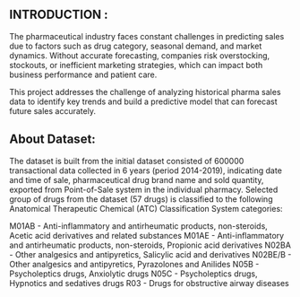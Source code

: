  ## INTRODUCTION : 
The pharmaceutical industry faces constant challenges in predicting sales due to factors such as drug category, seasonal demand, and market dynamics. Without accurate forecasting, companies risk overstocking, stockouts, or inefficient marketing strategies, which can impact both business performance and patient care.

This project addresses the challenge of analyzing historical pharma sales data to identify key trends and build a predictive model that can forecast future sales accurately.

## About Dataset:
The dataset is built from the initial dataset consisted of 600000 transactional data collected in 6 years (period 2014-2019), indicating date and time of sale, pharmaceutical drug brand name and sold quantity, exported from Point-of-Sale system in the individual pharmacy. Selected group of drugs from the dataset (57 drugs) is classified to the following Anatomical Therapeutic Chemical (ATC) Classification System categories:

M01AB - Anti-inflammatory and antirheumatic products, non-steroids, Acetic acid derivatives and related substances M01AE - Anti-inflammatory and antirheumatic products, non-steroids, Propionic acid derivatives N02BA - Other analgesics and antipyretics, Salicylic acid and derivatives N02BE/B - Other analgesics and antipyretics, Pyrazolones and Anilides N05B - Psycholeptics drugs, Anxiolytic drugs N05C - Psycholeptics drugs, Hypnotics and sedatives drugs R03 - Drugs for obstructive airway diseases
